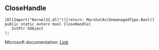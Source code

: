 ## CloseHandle

```
[DllImport("Kernel32.dll")][return: MarshalAs(UnmanagedType.Bool)]
public static extern bool CloseHandle(
   IntPtr hObject
);
```

Microsoft documentation: [Link](https://docs.microsoft.com/en-us/windows/win32/api/handleapi/nf-handleapi-closehandle)
